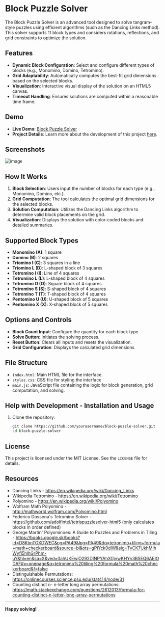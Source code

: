 
# Block Puzzle Solver

The Block Puzzle Solver is an advanced tool designed to solve tangram-style puzzles using efficient algorithms (such as the Dancing Links method). This solver supports 11 block types and considers rotations, reflections, and grid constraints to optimize the solution.

## Features
- **Dynamic Block Configuration**: Select and configure different types of blocks (e.g., Monomino, Domino, Tetromino).
- **Grid Adaptability**: Automatically computes the best-fit grid dimensions based on the selected blocks.
- **Visualization**: Interactive visual display of the solution on an HTML5 canvas.
- **Timeout Handling**: Ensures solutions are computed within a reasonable time frame.

## Demo
- **Live Demo**: [Block Puzzle Solver](https://www.joe0.com/blockpuzzlesolver.com/)
- **Project Details**: Learn more about the development of this project [here](https://www.joe0.com/2018/01/03/n-block-tetromino-tangram-puzzle-solver-in-javascript/).

## Screenshots
![image](https://github.com/user-attachments/assets/81d3ef60-7fcb-4a16-b030-3214513c9af6)

## How It Works
1. **Block Selection**: Users input the number of blocks for each type (e.g., Monomino, Domino, etc.).
2. **Grid Computation**: The tool calculates the optimal grid dimensions for the selected blocks.
3. **Solution Computation**: Utilizes the Dancing Links algorithm to determine valid block placements on the grid.
4. **Visualization**: Displays the solution with color-coded blocks and detailed summaries.

## Supported Block Types
- **Monomino (A)**: 1 square
- **Domino (B)**: 2 squares
- **Triomino I (C)**: 3 squares in a line
- **Triomino L (D)**: L-shaped block of 3 squares
- **Tetromino I (I)**: Line of 4 squares
- **Tetromino L (L)**: L-shaped block of 4 squares
- **Tetromino O (O)**: Square block of 4 squares
- **Tetromino S (S)**: S-shaped block of 4 squares
- **Tetromino T (T)**: T-shaped block of 4 squares
- **Pentomino U (U)**: U-shaped block of 5 squares
- **Pentomino X (X)**: X-shaped block of 5 squares

## Options and Controls
- **Block Count Input**: Configure the quantity for each block type.
- **Solve Button**: Initiates the solving process.
- **Reset Button**: Clears all inputs and resets the visualization.
- **Grid Configuration**: Displays the calculated grid dimensions.

## File Structure
- `index.html`: Main HTML file for the interface.
- `styles.css`: CSS file for styling the interface.
- `main.js`: JavaScript file containing the logic for block generation, grid computation, and solving.

## Help with Development - Installation and Usage
1. Clone the repository:
   ```bash
   git clone https://github.com/yourusername/block-puzzle-solver.git
   cd block-puzzle-solver
   ```

## License
This project is licensed under the MIT License. See the `LICENSE` file for details.

## Resources
* Dancing Links - https://en.wikipedia.org/wiki/Dancing_Links
* Wikipedia Tetromino - https://en.wikipedia.org/wiki/Tetromino
* Polyomino - https://en.wikipedia.org/wiki/Polyomino
* Wolfram Math Polyomino - http://mathworld.wolfram.com/Polyomino.html
* Federico Dossena's Tetromino Solver - https://github.com/adolfintel/tetrispuzzlesolver-html5 (only calculates blocks in order defined)
* George Martin' Polyominoes: A Guide to Puzzles and Problems in Tiling - https://books.google.sk/books?id=D8KbnTGXDWEC&pg=PA49&lpg=PA49&dq=tetronimo+tiling+formula+math+checkerboard&source=bl&ots=gPiYck0dIW&sig=TvCK7UkhMlhWyfi5hlhGrPhm-uY&hl=en&sa=X&ved=0ahUKEwjO292DlNPYAhXGjywKHYv3BSEQ6AEIODAF#v=onepage&q=tetronimo%20tiling%20formula%20math%20checkerboard&f=false
* Distinguishable Permutations: https://onlinecourses.science.psu.edu/stat414/node/31
* Counting distinct n- n-letter long array permutations: https://math.stackexchange.com/questions/2612013/formula-for-counting-distinct-n-letter-long-array-permutations
---

**Happy solving!**
